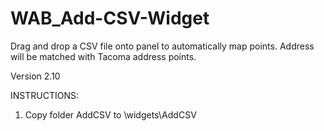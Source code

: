 # WAB_Add-CSV-Widget
Drag and drop a CSV file onto panel to automatically map points. Address will be matched with Tacoma address points.

Version 2.10

INSTRUCTIONS:

1. Copy folder AddCSV to \widgets\AddCSV
